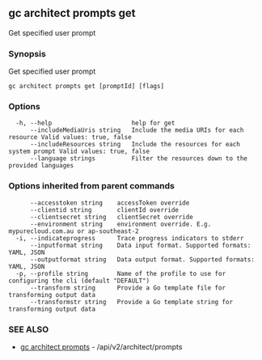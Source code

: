 ## gc architect prompts get

Get specified user prompt

### Synopsis

Get specified user prompt

```
gc architect prompts get [promptId] [flags]
```

### Options

```
  -h, --help                      help for get
      --includeMediaUris string   Include the media URIs for each resource Valid values: true, false
      --includeResources string   Include the resources for each system prompt Valid values: true, false
      --language strings          Filter the resources down to the provided languages
```

### Options inherited from parent commands

```
      --accesstoken string    accessToken override
      --clientid string       clientId override
      --clientsecret string   clientSecret override
      --environment string    environment override. E.g. mypurecloud.com.au or ap-southeast-2
  -i, --indicateprogress      Trace progress indicators to stderr
      --inputformat string    Data input format. Supported formats: YAML, JSON
      --outputformat string   Data output format. Supported formats: YAML, JSON
  -p, --profile string        Name of the profile to use for configuring the cli (default "DEFAULT")
      --transform string      Provide a Go template file for transforming output data
      --transformstr string   Provide a Go template string for transforming output data
```

### SEE ALSO

* [gc architect prompts](gc_architect_prompts.html)	 - /api/v2/architect/prompts


